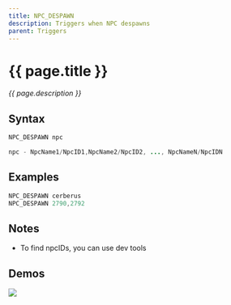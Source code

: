 ```yaml
---
title: NPC_DESPAWN
description: Triggers when NPC despawns
parent: Triggers
---
```


# {{ page.title }}

_{{ page.description }}_

## Syntax

```java
NPC_DESPAWN npc 

npc - NpcName1/NpcID1,NpcName2/NpcID2, ..., NpcNameN/NpcIDN
```

## Examples

```java
NPC_DESPAWN cerberus
NPC_DESPAWN 2790,2792
```

## Notes

- To find npcIDs, you can use dev tools

## Demos

![](https://i.imgur.com/cjps85j.gif)

